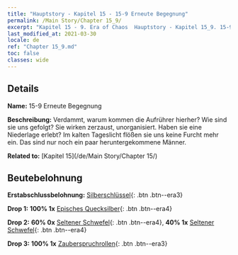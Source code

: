 ```yaml
---
title: "Hauptstory - Kapitel 15 - 15-9 Erneute Begegnung"
permalink: /Main Story/Chapter 15_9/
excerpt: "Kapitel 15 - 9. Era of Chaos  Hauptstory - Kapitel 15_9. 15-9 Erneute Begegnung"
last_modified_at: 2021-03-30
locale: de
ref: "Chapter 15_9.md"
toc: false
classes: wide
---
```


## Details

 **Name:** 15-9 Erneute Begegnung

 **Beschreibung:** Verdammt, warum kommen die Aufrührer hierher? Wie sind sie uns gefolgt? Sie wirken zerzaust, unorganisiert. Haben sie eine Niederlage erlebt? Im kalten Tageslicht flößen sie uns keine Furcht mehr ein. Das sind nur noch ein paar heruntergekommene Männer.

 **Related to:** [Kapitel 15](/de/Main Story/Chapter 15/)

## Beutebelohnung

 **Erstabschlussbelohnung:** [Silberschlüssel](/de/Items/con_693/){: .btn .btn--era3}

 **Drop 1:** **100% 1x** [Episches Quecksilber](/de/Items/mat_49/){: .btn .btn--era4}

 **Drop 2:** **60% 0x** [Seltener Schwefel](/de/Items/mat_43/){: .btn .btn--era4}, **40% 1x** [Seltener Schwefel](/de/Items/mat_43/){: .btn .btn--era4}

 **Drop 3:** **100% 1x** [Zauberspruchrollen](/de/Items/con_694/){: .btn .btn--era3}

